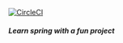 [![CircleCI](https://circleci.com/gh/circleci/springpetclinic.svg?style=svg)](https://circleci.com/gh/circleci/springpetclinic)
##### Learn spring with a fun project

